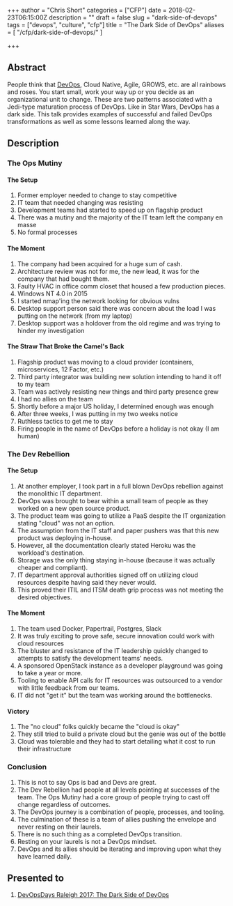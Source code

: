 +++
author = "Chris Short"
categories = ["CFP"]
date = 2018-02-23T06:15:00Z
description = ""
draft = false
slug = "dark-side-of-devops"
tags = ["devops", "culture", "cfp"]
title = "The Dark Side of DevOps"
aliases = [
    "/cfp/dark-side-of-devops/"
]

+++

## Abstract

People think that [DevOps](https://devopsish.com), Cloud Native, Agile, GROWS, etc. are all rainbows and roses. You start small, work your way up or you decide as an organizational unit to change. These are two patterns associated with a Jedi-type maturation process of DevOps. Like in Star Wars, DevOps has a dark side. This talk provides examples of successful and failed DevOps transformations as well as some lessons learned along the way.

## Description

### The Ops Mutiny

#### The Setup

1. Former employer needed to change to stay competitive
2. IT team that needed changing was resisting
3. Development teams had started to speed up on flagship product
4. There was a mutiny and the majority of the IT team left the company en masse
5. No formal processes

#### The Moment

1. The company had been acquired for a huge sum of cash.
2. Architecture review was not for me, the new lead, it was for the company that had bought them.
3. Faulty HVAC in office comm closet that housed a few production pieces.
4. Windows NT 4.0 in 2015
5. I started nmap'ing the network looking for obvious vulns
6. Desktop support person said there was concern about the load I was putting on the network (from my laptop)
7. Desktop support was a holdover from the old regime and was trying to hinder my investigation

#### The Straw That Broke the Camel's Back

1. Flagship product was moving to a cloud provider (containers, microservices, 12 Factor, etc.)
2. Third party integrator was building new solution intending to hand it off to my team
3. Team was actively resisting new things and third party presence grew
4. I had no allies on the team
5. Shortly before a major US holiday, I determined enough was enough
6. After three weeks, I was putting in my two weeks notice
7. Ruthless tactics to get me to stay
8. Firing people in the name of DevOps before a holiday is not okay (I am human)

### The Dev Rebellion

#### The Setup

1. At another employer, I took part in a full blown DevOps rebellion against the monolithic IT department.
2. DevOps was brought to bear within a small team of people as they worked on a new open source product.
3. The product team was going to utilize a PaaS despite the IT organization stating "cloud" was not an option.
4. The assumption from the IT staff and paper pushers was that this new product was deploying in-house.
5. However, all the documentation clearly stated Heroku was the workload's destination.
6. Storage was the only thing staying in-house (because it was actually cheaper and compliant).
7. IT department approval authorities signed off on utilizing cloud resources despite having said they never would.
8. This proved their ITIL and ITSM death grip process was not meeting the desired objectives.

#### The Moment

1. The team used Docker, Papertrail, Postgres, Slack
2. It was truly exciting to prove safe, secure innovation could work with cloud resources
3. The bluster and resistance of the IT leadership quickly changed to attempts to satisfy the development teams' needs.
4. A sponsored OpenStack instance as a developer playground was going to take a year or more.
5. Tooling to enable API calls for IT resources was outsourced to a vendor with little feedback from our teams.
6. IT did not "get it" but the team was working around the bottlenecks.

#### Victory

1. The "no cloud" folks quickly became the "cloud is okay"
2. They still tried to build a private cloud but the genie was out of the bottle
3. Cloud was tolerable and they had to start detailing what it cost to run their infrastructure

### Conclusion

1. This is not to say Ops is bad and Devs are great.
2. The Dev Rebellion had people at all levels pointing at successes of the team. The Ops Mutiny had a core group of people trying to cast off change regardless of outcomes.
3. The DevOps journey is a combination of people, processes, and tooling.
4. The culmination of these is a team of allies pushing the envelope and never resting on their laurels.
5. There is no such thing as a completed DevOps transition.
6. Resting on your laurels is not a DevOps mindset.
7. DevOps and its allies should be iterating and improving upon what they have learned daily.

## Presented to

1. [DevOpsDays Raleigh 2017: The Dark Side of DevOps](/devopsdays-raleigh-2017-the-dark-side-of-devops/)